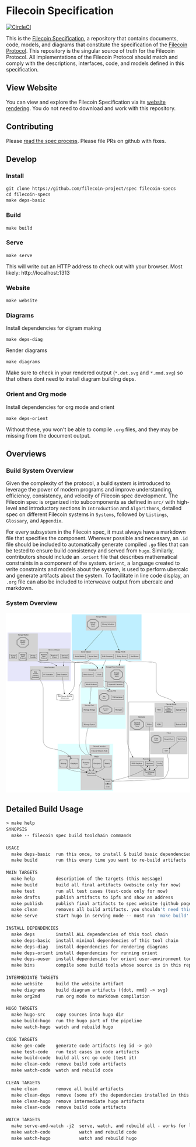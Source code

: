 # Filecoin Specification

[![CircleCI](https://circleci.com/gh/filecoin-project/specs/tree/master.svg?style=svg)](https://circleci.com/gh/filecoin-project/specs/tree/master)

This is the [Filecoin Specification](https://github.com/filecoin-project/specs), a repository that contains documents, code, models, and diagrams that constitute the specification of the [Filecoin Protocol](https://filecoin.io). This repository is the singular source of truth for the Filecoin Protocol. All implementations of the Filecoin Protocol should match and comply with the descriptions, interfaces, code, and models defined in this specification.

## View Website

You can view and explore the Filecoin Specification via its [website rendering](https://filecoin-project.github.io/specs). You do not need to download and work with this repository.

## Contributing

Please [read the spec process](https://filecoin-project.github.io/specs/#intro__process). Please file PRs on github with fixes.

## Develop

### Install

```
git clone https://github.com/filecoin-project/spec filecoin-specs
cd filecoin-specs
make deps-basic
```

### Build

```
make build
```

### Serve

```
make serve
```

This will write out an HTTP address to check out with your browser. Most likely: http://localhost:1313

### Website

```
make website
```

### Diagrams

Install dependencies for digram making
```
make deps-diag
```

Render diagrams
```
make diagrams
```
Make sure to check in your rendered output (`*.dot.svg` and `*.mmd.svg`) so that others dont need to install diagram building deps.

### Orient and Org mode

Install dependencies for org mode and orient

```
make deps-orient
```

Without these, you won't be able to compile `.org` files, and they may be missing from the document output.

## Overviews

### Build System Overview

Given the complexity of the protocol, a build system is introduced to leverage the power of modern programs and improve understanding, efficiency, consistency, and velocity of Filecoin spec development. The Filecoin spec is organized into subcomponents as defined in `src/` with high-level and introductory sections in `Introduction` and `Algorithmns`, detailed spec on different Filecoin systems in `Systems`, followed by `Listings`, `Glossary`, and `Appendix`.

For every subsystem in the Filecoin spec, it must always have a markdown file that specifies the component. Wherever possible and necessary, an `.id` file should be included to automatically generate compiled `.go` files that can be tested to ensure build consistency and served from `hugo`. Similarly, contributors should include an `.orient` file that describes mathematical constraints in a component of the system. `Orient`, a language created to write constraints and models about the system, is used to perform ubercalc and generate artifacts about the system. To facilitate in line code display, an `.org` file can also be included to interweave output from ubercalc and markdown.

 <!--
 An architectural diagram of the build system can be found below.
  This is outdated. fix it and bring back.
<img src="src/diagrams/buildsys/buildsys.dot.svg" width="50%">
-->

### System Overview

<img src="src/diagrams/overview1/overview.svg" />

## Detailed Build Usage

```makefile
> make help
SYNOPSIS
  make -- filecoin spec build toolchain commands

USAGE
  make deps-basic  run this once, to install & build basic dependencies
  make build       run this every time you want to re-build artifacts

MAIN TARGETS
  make help        description of the targets (this message)
  make build       build all final artifacts (website only for now)
  make test        run all test cases (test-code only for now)
  make drafts      publish artifacts to ipfs and show an address
  make publish     publish final artifacts to spec website (github pages)
  make clean       removes all build artifacts. you shouldn't need this
  make serve       start hugo in serving mode -- must run 'make build' on changes manually

INSTALL DEPENDENCIES
  make deps        install ALL dependencies of this tool chain
  make deps-basic  install minimal dependencies of this tool chain
  make deps-diag   install dependencies for rendering diagrams
  make deps-orient install dependencies for running orient
  make deps-ouser  install dependencies for orient user-environment tooling
  make bins        compile some build tools whose source is in this repo

INTERMEDIATE TARGETS
  make website     build the website artifact
  make diagrams    build diagram artifacts ({dot, mmd} -> svg)
  make org2md      run org mode to markdown compilation

HUGO TARGETS
  make hugo-src    copy sources into hugo dir
  make build-hugo  run the hugo part of the pipeline
  make watch-hugo  watch and rebuild hugo

CODE TARGETS
  make gen-code    generate code artifacts (eg id -> go)
  make test-code   run test cases in code artifacts
  make build-code  build all src go code (test it)
  make clean-code  remove build code artifacts
  make watch-code  watch and rebuild code

CLEAN TARGETS
  make clean       remove all build artifacts
  make clean-deps  remove (some of) the dependencies installed in this repo
  make clean-hugo  remove intermediate hugo artifacts
  make clean-code  remove build code artifacts

WATCH TARGETS
  make serve-and-watch -j2  serve, watch, and rebuild all - works for live edit
  make watch-code           watch and rebuild code
  make watch-hugo           watch and rebuild hugo
```

